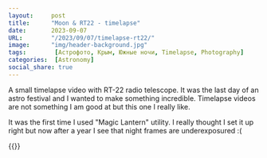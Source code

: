 ```yaml
---
layout:     post 
title:      "Moon & RT22 - timelapse"
date:       2023-09-07
URL:        "/2023/09/07/timelapse-rt22/"
image:      "img/header-background.jpg"
tags:        [Астрофото, Крым, Южные ночи, Timelapse, Photography]
categories:  [Astronomy]
social_share: true
---
```


A small timelapse video with RT-22 radio telescope. It was the last day of an astro festival 
and I wanted to make something incredible. Timelapse videos are not something I am good at but this one 
I really like.

It was the first time I used "Magic Lantern" utility. I really thought I set it up right 
but now after a year I see that night frames are underexposured :(

{{<youtube rOpJgBOH9As >}}
